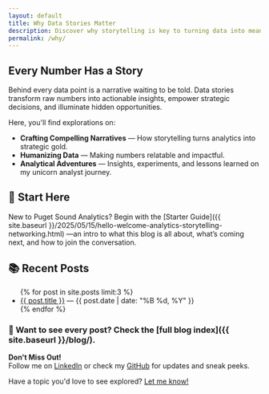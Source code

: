 ```yaml
---
layout: default
title: Why Data Stories Matter
description: Discover why storytelling is key to turning data into meaningful business insights.
permalink: /why/
---
```


## Every Number Has a Story

Behind every data point is a narrative waiting to be told. Data stories transform raw numbers into actionable insights, empower strategic decisions, and illuminate hidden opportunities.

Here, you'll find explorations on:
- **Crafting Compelling Narratives** — How storytelling turns analytics into strategic gold.
- **Humanizing Data** — Making numbers relatable and impactful.
- **Analytical Adventures** — Insights, experiments, and lessons learned on my unicorn analyst journey.

## 📌 Start Here  
New to Puget Sound Analytics? Begin with the [Starter Guide]({{ site.baseurl }}/2025/05/15/hello-welcome-analytics-storytelling-networking.html) —an intro to what this blog is all about, what’s coming next, and how to join the conversation.

## 📚 Recent Posts
<ul>
  {% for post in site.posts limit:3 %}
    <li><a href="{{ post.url }}">{{ post.title }}</a> — {{ post.date | date: "%B %d, %Y" }}</li>
  {% endfor %}
</ul>

### 🔎 Want to see every post? Check the [full blog index]({{ site.baseurl }}/blog/).

**Don't Miss Out!**  
Follow me on [LinkedIn](https://www.linkedin.com/in/jennchin/) or check my [GitHub](https://github.com/SheHasMoxie) for updates and sneak peeks.

Have a topic you'd love to see explored? [Let me know!](mailto:jchin+blogideas@pugetsoundanalytics.com)
